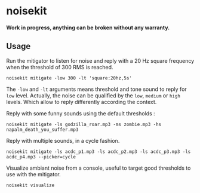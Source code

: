 noisekit
========

**Work in progress, anything can be broken without any warranty.**


Usage
-----

Run the mitigator to listen for noise and reply with a 20 Hz square frequency when the threshold of 300 RMS is reached.

```
noisekit mitigate -low 300 -lt 'square:20hz,5s'
```

The `-low` and `-lt` arguments means threshold and tone sound to reply for `low` level.
Actually, the noise can be qualified by the `low`, `medium` or `high` levels. Which allow to reply differently according the context.

Reply with some funny sounds using the default thresholds :

```
noisekit mitigate -ls godzilla_roar.mp3 -ms zombie.mp3 -hs napalm_death_you_suffer.mp3
```

Reply with multiple sounds, in a cycle fashion.

```
noisekit mitigate -ls acdc_p1.mp3 -ls acdc_p2.mp3 -ls acdc_p3.mp3 -ls acdc_p4.mp3 --picker=cycle
```

Visualize ambiant noise from a console, useful to target good thresholds to use with the mitigator.

```
noisekit visualize
```
